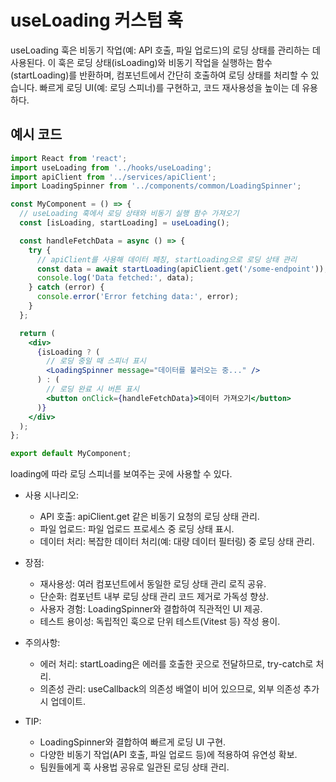 # useLoading 커스텀 훅

useLoading 훅은 비동기 작업(예: API 호출, 파일 업로드)의 로딩 상태를 관리하는 데 사용된다.
이 훅은 로딩 상태(isLoading)와 비동기 작업을 실행하는 함수(startLoading)를 반환하며, 컴포넌트에서 간단히 호출하여 로딩 상태를 처리할 수 있습니다.
빠르게 로딩 UI(예: 로딩 스피너)를 구현하고, 코드 재사용성을 높이는 데 유용하다.

## 예시 코드

```jsx
import React from 'react';
import useLoading from '../hooks/useLoading';
import apiClient from '../services/apiClient';
import LoadingSpinner from '../components/common/LoadingSpinner';

const MyComponent = () => {
  // useLoading 훅에서 로딩 상태와 비동기 실행 함수 가져오기
  const [isLoading, startLoading] = useLoading();

  const handleFetchData = async () => {
    try {
      // apiClient를 사용해 데이터 페칭, startLoading으로 로딩 상태 관리
      const data = await startLoading(apiClient.get('/some-endpoint'));
      console.log('Data fetched:', data);
    } catch (error) {
      console.error('Error fetching data:', error);
    }
  };

  return (
    <div>
      {isLoading ? (
        // 로딩 중일 때 스피너 표시
        <LoadingSpinner message="데이터를 불러오는 중..." />
      ) : (
        // 로딩 완료 시 버튼 표시
        <button onClick={handleFetchData}>데이터 가져오기</button>
      )}
    </div>
  );
};

export default MyComponent;
```

loading에 따라 로딩 스피너를 보여주는 곳에 사용할 수 있다.

- 사용 시나리오:

  - API 호출: apiClient.get 같은 비동기 요청의 로딩 상태 관리.
  - 파일 업로드: 파일 업로드 프로세스 중 로딩 상태 표시.
  - 데이터 처리: 복잡한 데이터 처리(예: 대량 데이터 필터링) 중 로딩 상태 관리.

- 장점:

  - 재사용성: 여러 컴포넌트에서 동일한 로딩 상태 관리 로직 공유.
  - 단순화: 컴포넌트 내부 로딩 상태 관리 코드 제거로 가독성 향상.
  - 사용자 경험: LoadingSpinner와 결합하여 직관적인 UI 제공.
  - 테스트 용이성: 독립적인 훅으로 단위 테스트(Vitest 등) 작성 용이.

- 주의사항:

  - 에러 처리: startLoading은 에러를 호출한 곳으로 전달하므로, try-catch로 처리.
  - 의존성 관리: useCallback의 의존성 배열이 비어 있으므로, 외부 의존성 추가 시 업데이트.

- TIP:
  - LoadingSpinner와 결합하여 빠르게 로딩 UI 구현.
  - 다양한 비동기 작업(API 호출, 파일 업로드 등)에 적용하여 유연성 확보.
  - 팀원들에게 훅 사용법 공유로 일관된 로딩 상태 관리.
